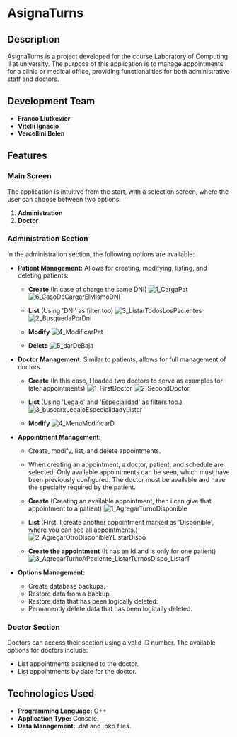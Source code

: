 # AsignaTurns
## Description
AsignaTurns is a project developed for the course Laboratory of Computing II at university. The purpose of this application is to manage appointments for a clinic or medical office, providing functionalities for both administrative staff and doctors.

## Development Team
- **Franco Liutkevier**
- **Vitelli Ignacio**
- **Vercellini Belén**

## Features

### Main Screen
The application is intuitive from the start, with a selection screen, where the user can choose between two options:

1. **Administration**
2. **Doctor**

### Administration Section
In the administration section, the following options are available:

- **Patient Management:** Allows for creating, modifying, listing, and deleting patients.
  - **Create** (In case of charge the same DNI)
    ![1_CargaPat](https://github.com/user-attachments/assets/deff1ce0-3b2c-4bfb-92aa-22998b4478b8)
    ![6_CasoDeCargarElMismoDNI](https://github.com/user-attachments/assets/13633b5c-196e-4344-8f63-d86a242a81ed)

  - **List** (Using 'DNI' as filter too)
    ![3_ListarTodosLosPacientes](https://github.com/user-attachments/assets/450aa811-00e5-4b9a-bc24-fe8f9a6a9649)
    ![2_BusquedaPorDni](https://github.com/user-attachments/assets/45745c5a-f119-45ba-893f-49cf3001d4c5)
    
  - **Modify**
    ![4_ModificarPat](https://github.com/user-attachments/assets/31b0b971-eaba-4916-94fc-a965721cb93d)
    
  - **Delete**
    ![5_darDeBaja](https://github.com/user-attachments/assets/1f38969c-d6d6-40b3-b77c-1f0a82c03658)
    


- **Doctor Management:** Similar to patients, allows for full management of doctors.
  - **Create** (In this case, I loaded two doctors to serve as examples for later appointments)
    ![1_FirstDoctor](https://github.com/user-attachments/assets/4e82744f-b9f8-4af0-a546-50e93500236e)
    ![2_SecondDoctor](https://github.com/user-attachments/assets/f83ec7e6-bb8a-4f35-b95c-febebb00776d)


  - **List** (Using 'Legajo' and 'Especialidad' as filters too.)
    ![3_buscarxLegajoEspecialidadyListar](https://github.com/user-attachments/assets/5546212c-d98c-490a-bc8c-438a7dc5eef6)

    
  - **Modify**
    ![4_MenuModificarD](https://github.com/user-attachments/assets/be60849e-cd6c-4e02-9a76-d9bf27474d33)

- **Appointment Management:**
  - Create, modify, list, and delete appointments.
  - When creating an appointment, a doctor, patient, and schedule are selected. Only available appointments can be seen, which must have been previously configured. The doctor must be available and have the specialty required by the patient.
  - **Create** (Creating an available appointment, then i can give that appointment to a patient)
    ![1_AgregarTurnoDisponible](https://github.com/user-attachments/assets/9c171eff-f1e1-4bf7-88ae-98064812e7d8)

  - **List** (First, I create another appointment marked as 'Disponible', where you can see all appointments.)
    ![2_AgregarOtroDisponibleYListarDispo](https://github.com/user-attachments/assets/b28e4665-8f43-4fa3-a2bc-efbad7afab5d)


  - **Create the appointment** (It has an Id and is only for one patient)
    ![3_AgregarTurnoAPaciente_ListarTurnosDispo_ListarT](https://github.com/user-attachments/assets/e6bffe3f-2d89-40ee-a024-a5cde1902759)

- **Options Management:**
  - Create database backups.
  - Restore data from a backup.
  - Restore data that has been logically deleted.
  - Permanently delete data that has been logically deleted.

### Doctor Section
Doctors can access their section using a valid ID number. The available options for doctors include:

- List appointments assigned to the doctor.
- List appointments by date for the doctor.
## Technologies Used
- **Programming Language:** C++
- **Application Type:** Console.
- **Data Management:** .dat and .bkp files.
